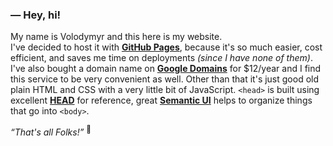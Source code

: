 ### — Hey, hi!
My name is Volodymyr and this here is my website.  
I've decided to host it with [**GitHub Pages**](https://pages.github.com/), because it's so much easier, cost efficient, and saves me time on deployments _(since I have none of them)_. I've also bought a domain name on [**Google Domains**](https://domains.google/) for $12/year and I find this service to be very convenient as well. Other than that it's just good old plain HTML and CSS with a very little bit of JavaScript. `<head>` is built using excellent [**HEAD**](https://github.com/joshbuchea/HEAD) for reference, great [**Semantic UI**](https://github.com/Semantic-Org/Semantic-UI) helps to organize things that go into `<body>`.

_“That's all Folks!”_ <sup>🐷</sup>
